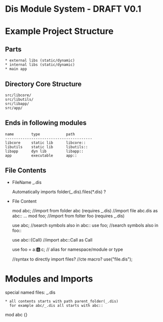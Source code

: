 # Dis Module System - DRAFT V0.1


# Example Project Structure

## Parts

	* external libs (static/dynamic)
	* internal libs (static/dynamic)
	* main app
	
## Directory Core Structure

	src/libcore/
	src/libutils/
	src/libapp/
	src/app/
	
## Ends in following modules

	name		type			path 	
	----------------------------------------	
	libcore 	static lib  	libcore::
	libutils 	static lib		libutils::
	libapp		dyn lib			libapp::
	app			executable		app::
	

## File Contents


* FileName
	_.dis

	Automatically imports
		folder(_.dis).files(*.dis) ?

* File Content

	mod abc;		//import from folder abc (requires _.dis)
					//import file abc.dis as abc:: ...
	mod foo;		//import from folter foo (requires _.dis)
	
	use abc;		//search symbols also in abc::
	use foo;		//search symbols also in foo::
	
	use abc::{Call} //import abc::Call as Call
	
	use foo = a::b::c; // alias for namespace/module or type
	
	//syntax to directly import files?
		//cte macro?
	    use("file.dis");

# Modules and Imports

special named files: _.dis
	
	* all contents starts with path parent_folder(_.dis)
	  for example abc/_.dis all starts with abc::

mod abc {}





